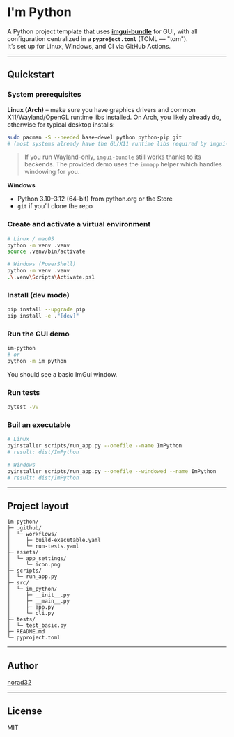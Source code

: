 # I'm Python

A Python project template that uses **[imgui-bundle](https://pypi.org/project/imgui-bundle/)** for GUI,
with all configuration centralized in a **`pyproject.toml`** (TOML — "tom").  
It’s set up for Linux, Windows, and CI via GitHub Actions.

---

## Quickstart

### System prerequisites

**Linux (Arch)** – make sure you have graphics drivers and common X11/Wayland/OpenGL runtime libs installed. On Arch, you likely already do, otherwise for typical desktop installs:
```bash
sudo pacman -S --needed base-devel python python-pip git
# (most systems already have the GL/X11 runtime libs required by imgui-bundle wheels)
```
> If you run Wayland-only, `imgui-bundle` still works thanks to its backends. The provided demo uses the `immapp` helper which handles windowing for you.

**Windows**
- Python 3.10–3.12 (64-bit) from python.org or the Store
- `git` if you’ll clone the repo

### Create and activate a virtual environment
```bash
# Linux / macOS
python -m venv .venv
source .venv/bin/activate

# Windows (PowerShell)
python -m venv .venv
.\.venv\Scripts\Activate.ps1
```

### Install (dev mode)
```bash
pip install --upgrade pip
pip install -e ."[dev]"
```

### Run the GUI demo
```bash
im-python
# or
python -m im_python
```

You should see a basic ImGui window.

### Run tests
```bash
pytest -vv
```

### Buil an executable

```bash
# Linux
pyinstaller scripts/run_app.py --onefile --name ImPython
# result: dist/ImPython

# Windows
pyinstaller scripts/run_app.py --onefile --windowed --name ImPython
# result: dist/ImPython
```
---

## Project layout
```
im-python/
├─ .github/
│  └─ workflows/
│     ├─ build-executable.yaml
│     └─ run-tests.yaml
├─ assets/
│  └─ app_settings/
│     └─ icon.png
├─ scripts/
│  └─ run_app.py 
├─ src/
│  └─ im_python/
│     ├─ __init__.py
│     ├─ __main__.py
│     ├─ app.py
│     └─ cli.py
├─ tests/
│  └─ test_basic.py
├─ README.md
└─ pyproject.toml
```

---

## Author
[norad32](https://github.com/norad32)

---

## License
MIT
